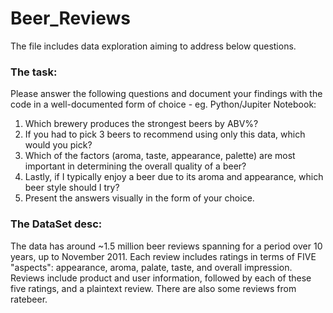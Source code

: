 # Beer_Reviews

The file includes data exploration aiming to address below questions.

### The task: 

Please answer the following questions and document your findings with the code in a well-documented form of choice - eg. Python/Jupiter Notebook:

1. Which brewery produces the strongest beers by ABV%?
2. If you had to pick 3 beers to recommend using only this data, which would you pick?
3. Which of the factors (aroma, taste, appearance, palette) are most important in determining the overall quality of a beer?
4. Lastly, if I typically enjoy a beer due to its aroma and appearance, which beer style should I try?
5. Present the answers visually in the form of your choice.
 

### The DataSet desc:
The data has around ~1.5 million beer reviews spanning for a period over 10 years, up to November 2011. 
Each review includes ratings in terms of FIVE "aspects": appearance, aroma, palate, taste, and overall impression. 
Reviews include product and user information, followed by each of these five ratings, and a plaintext review. 
There are also some reviews from ratebeer.
